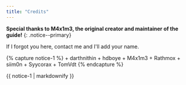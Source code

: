 ```yaml
---
title: "Credits"
---
```


**Special thanks to M4x1m3, the original creator and maintainer of the guide!**
{: .notice--primary}

If I forgot you here, contact me and I'll add your name.

{% capture notice-1 %}
    + darthnithin
    + hdboye
    + M4x1m3
    + Rathmox
    + siim0n
    + Syycorax
    + TomVdt
{% endcapture %}

<div class="notice--info">{{ notice-1 | markdownify }}</div>
